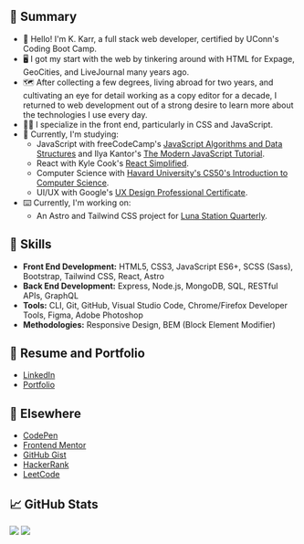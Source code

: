 ## 📝 Summary

- 👋 Hello! I'm K. Karr, a full stack web developer, certified by UConn's Coding Boot Camp.
- 🖥️ I got my start with the web by tinkering around with HTML for Expage, GeoCities, and LiveJournal many years ago.
- 🗺️ After collecting a few degrees, living abroad for two years, and cultivating an eye for detail working as a copy editor for a decade, I returned to web development out of a strong desire to learn more about the technologies I use every day.
- 🐱‍💻 I specialize in the front end, particularly in CSS and JavaScript.
- 🧐 Currently, I'm studying:
  - JavaScript with freeCodeCamp's [JavaScript Algorithms and Data Structures](https://www.freecodecamp.org/learn/javascript-algorithms-and-data-structures-v8/) and Ilya Kantor's [The Modern JavaScript Tutorial](https://javascript.info).
  - React with Kyle Cook's [React Simplified](https://reactsimplified.com).
  - Computer Science with [Havard University's CS50's Introduction to Computer Science](https://www.edx.org/learn/computer-science/harvard-university-cs50-s-introduction-to-computer-science).
  - UI/UX with Google's [UX Design Professional Certificate](https://www.coursera.org/professional-certificates/google-ux-design).
- ⌨️ Currently, I'm working on:
  - An Astro and Tailwind CSS project for [Luna Station Quarterly](https://github.com/jenniferlynparsons/lunastationquarterly).

## 🎨 Skills

- **Front End Development:** HTML5, CSS3, JavaScript ES6+, SCSS (Sass), Bootstrap, Tailwind CSS, React, Astro
- **Back End Development:** Express, Node.js, MongoDB, SQL, RESTful APIs, GraphQL
- **Tools:** CLI, Git, GitHub, Visual Studio Code, Chrome/Firefox Developer Tools, Figma, Adobe Photoshop
- **Methodologies:** Responsive Design, BEM (Block Element Modifier)

## 📁 Resume and Portfolio

- [LinkedIn](https://www.linkedin.com/in/kkarrwrites/)
- [Portfolio](https://kkarrwrites.carrd.co/)

## 🔗 Elsewhere

- [CodePen](https://codepen.io/kkarrwrites)
- [Frontend Mentor](https://www.frontendmentor.io/profile/kkarrwrites)
- [GitHub Gist](https://gist.github.com/kkarrwrites)
- [HackerRank](https://www.hackerrank.com/kkarrwrites)
- [LeetCode](https://leetcode.com/u/kkarrwrites)

## 📈 GitHub Stats

<img src="https://github-readme-stats.vercel.app/api/top-langs?username=kkarrwrites&layout=compact"/>
<img src="https://github-readme-stats.vercel.app/api?username=kkarrwrites&show_icons=true"/>

